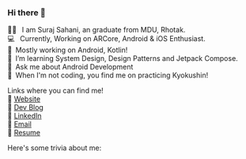 ### Hi there 👋
<!--
**surajsahani/surajsahani** is a ✨ _special_ ✨ repository because its `README.md` (this file) appears on your GitHub profile.

Here are some ideas to get you started:
-->
👨‍🎓 &ensp;I am Suraj Sahani, an graduate from MDU, Rhotak.<br>💻 &ensp;Currently, Working on ARCore, Android & iOS Enthusiast.<br>🔭&ensp;Mostly working on Android, Kotlin!<br>🌱&ensp;I’m  learning System Design, Design Patterns and Jetpack Compose.<br>💬&ensp;Ask me about Android Development<br>🥋&ensp;When I'm not coding, you find me on practicing Kyokushin!<br>

Links where you can find me!<br>
📌   <a href="https://surajsahani.github.io/">Website</a><br>
📌   <a href="https://dev.to/surajsahani">Dev Blog</a><br>
📌   <a href="https://www.linkedin.com/in/surajsahani/">LinkedIn</a><br>
📌   <a href="surajkumarsahani1997@gmail.com">Email</a><br>
📌   <a href="https://documentcloud.adobe.com/link/review?uri=urn:aaid:scds:US:252959aa-8230-4a96-9858-eea6c6066646">Resume</a>

 Here's some trivia about me:
